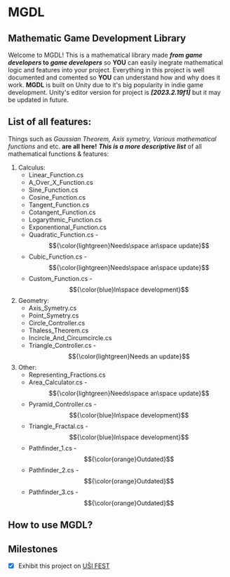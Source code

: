 # MGDL
## Mathematic Game Development Library

Welcome to MGDL! 
This is a mathematical library made **_from game developers_ to _game developers_** so **YOU** can easily inegrate mathematical logic and features into your project. Everything in this project is well documented and comented so **YOU** can understand how and why does it work. **MGDL** is built on Unity due to it's big popularity in indie game development. Unity's editor version for project is **_[2023.2.19f1]_** but it may be updated in future.
<!-- Link to useful info page -->

## List of all features:
Things such as _Gaussian Theorem, Axis symetry, Various mathematical functions_ and etc. **are all here!** **_This is a more descriptive list_** of all mathematical functions & features: 
1. Calculus:
   - Linear_Function.cs
   - A_Over_X_Function.cs
   - Sine_Function.cs
   - Cosine_Function.cs
   - Tangent_Function.cs
   - Cotangent_Function.cs
   - Logarythmic_Function.cs
   - Exponentional_Function.cs
   - Quadratic_Function.cs - $${\color{lightgreen}Needs\space an\space update}$$
   - Cubic_Function.cs - $${\color{lightgreen}Needs\space an\space update}$$
   - Custom_Function.cs - $${\color{blue}In\space development}$$
2. Geometry:
   - Axis_Symetry.cs
   - Point_Symetry.cs
   - Circle_Controller.cs
   - Thaless_Theorem.cs
   - Incircle_And_Circumcircle.cs
   - Triangle_Controller.cs - $${\color{lightgreen}Needs an update}$$
3. Other:
   - Representing_Fractions.cs
   - Area_Calculator.cs - $${\color{lightgreen}Needs\space an\space update}$$
   - Pyramid_Controller.cs - $${\color{blue}In\space development}$$
   - Triangle_Fractal.cs - $${\color{blue}In\space development}$$
   - Pathfinder_1.cs - $${\color{orange}Outdated}$$
   - Pathfinder_2.cs - $${\color{orange}Outdated}$$
   - Pathfinder_3.cs - $${\color{orange}Outdated}$$

## How to use MGDL?
## Milestones
- [x] Exhibit this project on [UŠI FEST](https://www.usifest.cz/)
